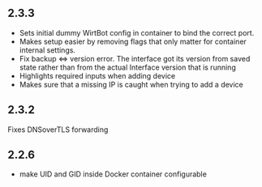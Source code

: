 ## 2.3.3
- Sets initial dummy WirtBot config in container to bind the correct port.
- Makes setup easier by removing flags that only matter for container internal settings.
- Fix backup <=> version error. The interface got its version from saved state rather than from the actual Interface version that is running
- Highlights required inputs when adding device
- Makes sure that a missing IP is caught when trying to add a device

## 2.3.2
Fixes DNSoverTLS forwarding

## 2.2.6

- make UID and GID inside Docker container configurable

